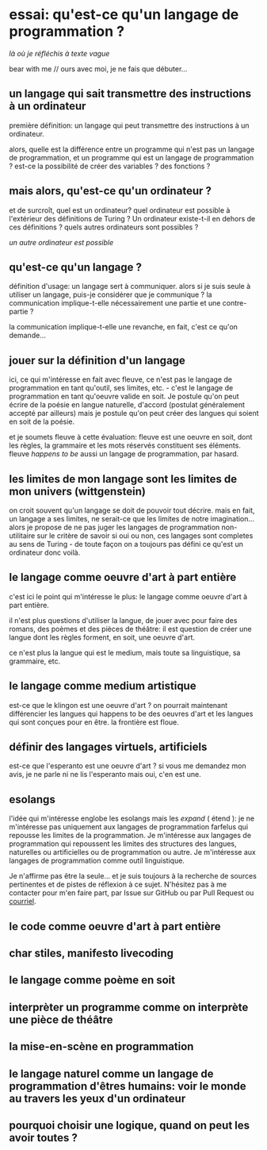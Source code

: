 # essai: qu'est-ce qu'un langage de programmation ?
*là où je réfléchis à texte vague*

bear with me // ours avec moi, je ne fais que débuter...

## un langage qui sait transmettre des instructions à un ordinateur

première définition: un langage qui peut transmettre des instructions à un ordinateur.

alors, quelle est la différence entre un programme qui n'est pas un langage de programmation, et un programme qui est un langage de programmation ? est-ce la possibilité de créer des variables ? des fonctions ?

## mais alors, qu'est-ce qu'un ordinateur ?

et de surcroît, quel est un ordinateur? quel ordinateur est possible à l'extérieur des définitions de Turing ? Un ordinateur existe-t-il en dehors de ces définitions ? quels autres ordinateurs sont possibles ?

*un autre ordinateur est possible*

## qu'est-ce qu'un langage ?

définition d'usage: un langage sert à communiquer. alors si je suis seule à utiliser un langage, puis-je considérer que je communique ? la communication implique-t-elle nécessairement une partie et une contre-partie ?

la communication implique-t-elle une revanche, en fait, c'est ce qu'on demande...

## jouer sur la définition d'un langage

ici, ce qui m'intéresse en fait avec fleuve, ce n'est pas le langage de programmation en tant qu'outil, ses limites, etc. - c'est le langage de programmation en tant qu'oeuvre valide en soit. Je postule qu'on peut écrire de la poésie en langue naturelle, d'accord (postulat généralement accepté par ailleurs) mais je postule qu'on peut créer des langues qui soient en soit de la poésie.

et je soumets fleuve à cette évaluation: fleuve est une oeuvre en soit, dont les règles, la grammaire et les mots réservés constituent ses éléments. fleuve *happens to be* aussi un langage de programmation, par hasard. 

## les limites de mon langage sont les limites de mon univers (wittgenstein)

on croit souvent qu'un langage se doit de pouvoir tout décrire. mais en fait, un langage a ses limites, ne serait-ce que les limites de notre imagination... alors je propose de ne pas juger les langages de programmation non-utilitaire sur le critère de savoir si oui ou non, ces langages sont completes au sens de Turing - de toute façon on a toujours pas défini ce qu'est un ordinateur donc voilà.

## le langage comme oeuvre d'art à part entière

c'est ici le point qui m'intéresse le plus: le langage comme oeuvre d'art à part entière.

il n'est plus questions d'utiliser la langue, de jouer avec pour faire des romans, des poèmes et des pièces de théâtre: il est question de créer une langue dont les règles forment, en soit, une oeuvre d'art.

ce n'est plus la langue qui est le medium, mais toute sa linguistique, sa grammaire, etc.

## le langage comme medium artistique

est-ce que le klingon est une oeuvre d'art ? on pourrait maintenant différencier les langues qui happens to be des oeuvres d'art et les langues qui sont conçues pour en être. la frontière est floue. 

## définir des langages virtuels, artificiels

est-ce que l'esperanto est une oeuvre d'art ? si vous me demandez mon avis, je ne parle ni ne lis l'esperanto mais oui, c'en est une.

## esolangs

l'idée qui m'intéresse englobe les esolangs mais les *expand* ( étend ): je ne m'intéresse pas uniquement aux langages de programmation farfelus qui repousse les limites de la programmation. Je m'intéresse aux langages de programmation qui repoussent les limites des structures des langues, naturelles ou artificielles ou de programmation ou autre. Je m'intéresse aux langages de programmation comme outil linguistique.

Je n'affirme pas être la seule... et je suis toujours à la recherche de sources pertinentes et de pistes de réflexion à ce sujet. N'hésitez pas à me contacter pour m'en faire part, par Issue sur GitHub ou par Pull Request ou [courriel](fleuve.programmation@gmail.com).

## le code comme oeuvre d'art à part entière

## char stiles, manifesto livecoding

## le langage comme poème en soit

## interprèter un programme comme on interprète une pièce de théâtre

## la mise-en-scène en programmation

## le langage naturel comme un langage de programmation d'êtres humains: voir le monde au travers les yeux d'un ordinateur

## pourquoi choisir une logique, quand on peut les avoir toutes ?



